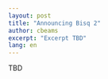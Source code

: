 ```yaml
---
layout: post
title: "Announcing Bisq 2"
author: cbeams
excerpt: "Excerpt TBD"
lang: en
---
```


TBD
